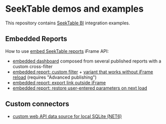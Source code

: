 # SeekTable demos and examples
This repository contains [SeekTable BI](https://www.seektable.com) integration examples.

## Embedded Reports
How to use [embed SeekTable reports](https://www.seektable.com/help/embed-report-in-website) iFrame API: 
* [embedded dashboard](https://seektable.github.io/examples/embedded-reports/dashboard.html) composed from several published reports with a custom cross-filter
* [embedded report: custom filter](https://seektable.github.io/examples/embedded-reports/report-custom-filter-simple.html) + [variant that works without iFrame reload](https://seektable.github.io/examples/embedded-reports/report-custom-filter-without-iframe-reload.html) (requires "Advanced publishing")
* [embedded report: export link outside iFrame](https://seektable.github.io/examples/embedded-reports/report-export-link-outside-iframe.html)
* [embedded report: restore user-entered parameters on next load](https://seektable.github.io/examples/embedded-reports/report-restore-parameters.html)

## Custom connectors
* [custom web API data source for local SQLite (NET6)](https://github.com/seektable/examples/tree/master/custom-connector) 


